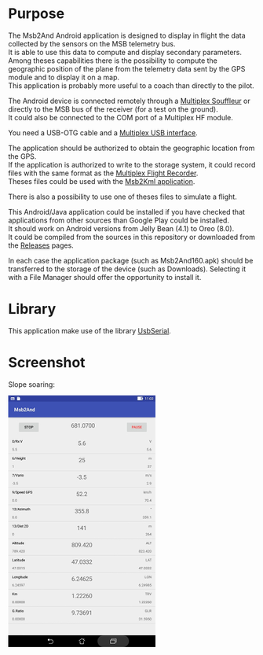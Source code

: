 # Purpose
The Msb2And Android application is designed to display in flight the
data collected by the sensors on the MSB telemetry bus.  
It is able to use this data to compute and display secondary parameters.  
Among theses capabilities there is the possibility to compute
the geographic position of the plane from the telemetry
data sent by the GPS module and to display it on a map.  
This application is probably more useful to a coach than
directly to the pilot.

The Android device is connected remotely through a
[Multiplex Souffleur](https://www.multiplex-rc.de/Downloads/Multiplex/Bedienungsanleitungen/45185-bedienungsanleitung-souffleur--de-en-fr-it-es.pdf) or
directly to the MSB bus of the receiver (for a test on the ground).  
It could also be connected to the COM port of a Multiplex HF module.

You need a USB-OTG cable and a
[Multiplex USB interface](https://www.multiplex-rc.de/produkte/85149-usb-pc-kabel-rx-s-telemetrie-uni).

The application should be authorized to obtain the geographic location
from the GPS.  
If the application is authorized to write to the storage system,
it could record files with the same format as the
[Multiplex Flight Recorder](https://www.multiplex-rc.de/produkte/85420-flightrecorder).  
Theses files could be used with the
[Msb2Kml application](https://github.com/msb2kml/Msb2Kml).

There is also a possibility to use one of theses files to simulate
a flight.

This Android/Java application could be installed if you have
checked that applications from other sources than Google Play
could be installed.  
It should work on Android versions from Jelly Bean (4.1) to
Oreo (8.0).  
It could be compiled from the sources in this repository or
downloaded from the [Releases](https://github.com/msb2kml/Msb2And/releases)
pages.

In each case the application package (such as Msb2And160.apk) should be
transferred to the storage of the device (such as Downloads).
Selecting it with a File Manager should offer the opportunity
to install it.

# Library
This application make use of the library
[UsbSerial](https://github.com/felHR85/UsbSerial).

# Screenshot

Slope soaring:

![Screenshot_Slope](Documents/Screenshots/Screenshot_Slope.jpg)

